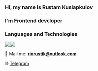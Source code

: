 ### Hi, my name is Rustam Kusiapkulov
### I'm Frontend developer

### Languages and Technologies
<img src="https://img.shields.io/badge/JS-yellow?style=for-the-badge&logo=JS&logoColor=white"/><img src="https://img.shields.io/badge/REACT-blue?style=for-the-badge&logo=JS&logoColor=white"/>



:e-mail: Mail me: [**riorustik@outlook.com**](riorustik@outlook.com)

:globe_with_meridians: [Telegram](https://t.me/riorustik) 

<!--
**riorustik/riorustik** is a ✨ _special_ ✨ repository because its `README.md` (this file) appears on your GitHub profile.

Here are some ideas to get you started:

- 🔭 I’m currently working on ...
- 🌱 I’m currently learning ...
- 👯 I’m looking to collaborate on ...
- 🤔 I’m looking for help with ...
- 💬 Ask me about ...
- 📫 How to reach me: ...
- 😄 Pronouns: ...
- ⚡ Fun fact: ...
-->
